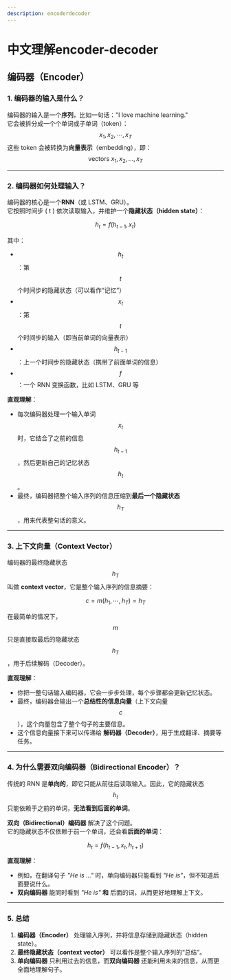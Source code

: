 ```yaml
---
description: encoderdecoder
---
```


# 中文理解encoder-decoder

## 编码器（Encoder）

### 1. 编码器的输入是什么？

编码器的输入是一个**序列**，比如一句话："I love machine learning."\
它会被拆分成一个个单词或子单词（token）： $$x_1, x_2, \cdots, x_T$$ 这些 token 会被转换为**向量表示**（embedding），即： $$\text{vectors } x_1, x_2, \dots, x_T$$

***

### 2. 编码器如何处理输入？

编码器的核心是一个**RNN**（或 LSTM、GRU）。\
它按照时间步 ( t ) 依次读取输入，并维护一个**隐藏状态（hidden state）**：

$$h_t = f(h_{t-1}, x_t)$$

其中：

* $$h_t$$：第 $$t$$ 个时间步的隐藏状态（可以看作“记忆”）
* $$x_t$$：第 $$t$$ 个时间步的输入（即当前单词的向量表示）
* $$h_{t-1}$$：上一个时间步的隐藏状态（携带了前面单词的信息）
* $$f$$：一个 RNN 变换函数，比如 LSTM、GRU 等

**直观理解**：

* 每次编码器处理一个输入单词 $$x_t$$ 时，它结合了之前的信息 $$h_{t-1}$$，然后更新自己的记忆状态 $$h_t$$。
* 最终，编码器把整个输入序列的信息压缩到**最后一个隐藏状态** $$h_T$$，用来代表整句话的意义。

***

### 3. 上下文向量（Context Vector）

编码器的最终隐藏状态 $$h_T$$ 叫做 **context vector**，它是整个输入序列的信息摘要：

$$c = m(h_1, \cdots, h_T) = h_T$$

在最简单的情况下，$$m$$ 只是直接取最后的隐藏状态 $$h_T$$，用于后续解码（Decoder）。

**直观理解**：

* 你把一整句话输入编码器，它会一步步处理，每个步骤都会更新记忆状态。
* 最终，编码器会输出一个**总结性的信息向量**（上下文向量 $$c$$），这个向量包含了整个句子的主要信息。
* 这个信息向量接下来可以传递给 **解码器（Decoder）**，用于生成翻译、摘要等任务。

***

### 4. 为什么需要双向编码器（Bidirectional Encoder）？

传统的 RNN 是**单向的**，即它只能从前往后读取输入。因此，它的隐藏状态 $$h_t$$ 只能依赖于之前的单词，**无法看到后面的单词**。

**双向（Bidirectional）编码器** 解决了这个问题。\
它的隐藏状态不仅依赖于前一个单词，还会看**后面的单词**：

$$h_t = f(h_{t-1}, x_t, h_{t+1})$$

**直观理解**：

* 例如，在翻译句子 _"He is ..."_ 时，单向编码器只能看到 _"He is"_，但不知道后面要说什么。
* **双向编码器** 能同时看到 _"He is"_ **和** 后面的词，从而更好地理解上下文。

***

### 5. 总结

1. **编码器（Encoder）** 处理输入序列，并将信息存储到隐藏状态（hidden state）。
2. **最终隐藏状态（context vector）** 可以看作是整个输入序列的“总结”。
3. **单向编码器** 只利用过去的信息，而**双向编码器** 还能利用未来的信息，从而更全面地理解句子。



